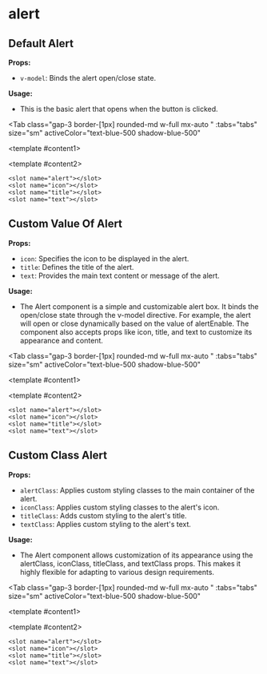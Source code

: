 # alert
<script setup lang="ts">
import { ref } from 'vue'
const tabs = [
  { label: 'UI', value: 1, content: '' },
  { label: 'Slots', value: 2, content: ''},
  { label: 'Props', value: 3, content: ''},
];
const alertEnable = ref(true);

</script>


## Default Alert

**Props:**
- `v-model`: Binds the alert open/close state.

**Usage:**
- This is the basic alert that opens when the button is clicked.

<Tab 
   class="gap-3 border-[1px] rounded-md w-full mx-auto "
    :tabs="tabs" 
    size="sm"
    activeColor="text-blue-500 shadow-blue-500"
  >
<template #content1>
<Alert v-model="alertEnable"/>

</template>

<template #content2>

```vue
<slot name="alert"></slot>
<slot name="icon"></slot>
<slot name="title"></slot>
<slot name="text"></slot>
```

</template>
<template #content3>

```vue
<Alert v-model="alertEnable"/>
```

</template>
</Tab>

## Custom Value Of Alert

**Props:**
- `icon`: Specifies the icon to be displayed in the alert. 
- `title`: Defines the title of the alert.
- `text`: Provides the main text content or message of the alert.

**Usage:**
- The Alert component is a simple and customizable alert box. It binds the open/close state through the v-model directive. For example, the alert will open or close dynamically based on the value of alertEnable. The component also accepts props like icon, title, and text to customize its appearance and content.

<Tab 
   class="gap-3 border-[1px] rounded-md w-full mx-auto "
    :tabs="tabs" 
    size="sm"
    activeColor="text-blue-500 shadow-blue-500"
  >
<template #content1>
<Alert v-model="alertEnable" icon="mdiShieldAlertOutline" title="Warning" text="Invalid email address!"/>

</template>

<template #content2>

```vue
<slot name="alert"></slot>
<slot name="icon"></slot>
<slot name="title"></slot>
<slot name="text"></slot>
```

</template>
<template #content3>

```vue
<Alert v-model="alertEnable" icon="mdiShieldAlertOutline" 
title="Warning" text="Invalid email address!"/>
```

</template>
</Tab>

## Custom Class Alert

**Props:**
- `alertClass`: Applies custom styling classes to the main container of the alert. 
- `iconClass`: Applies custom styling classes to the alert's icon. 
- `titleClass`: Adds custom styling to the alert's title.
- `textClass`: Applies custom styling to the alert's text.

**Usage:**
- The Alert component allows customization of its appearance using the alertClass, iconClass, titleClass, and textClass props. This makes it highly flexible for adapting to various design requirements.

<Tab 
   class="gap-3 border-[1px] rounded-md w-full mx-auto "
    :tabs="tabs" 
    size="sm"
    activeColor="text-blue-500 shadow-blue-500"
  >
<template #content1>
<div class="mb-4">
<Alert v-model="alertEnable" alertClass="bg-amber-500" iconClass="text-white" titleClass="text-white" textClass="text-white" />
</div>
<div class="mb-4">
<Alert v-model="alertEnable" alertClass="bg-green-500" iconClass="text-white" titleClass="text-white" textClass="text-white" 
       icon="mdiCheck" title="Done" text="Your purchase has been confirmed!"/>
</div>
<div class="mb-4">
<Alert v-model="alertEnable" alertClass="bg-red-600" iconClass="text-white" titleClass="text-white" textClass="text-white" 
       icon="mdiCloseCircleOutline" title="Error" text="Task failed successfully."/>
</div>
<Alert v-model="alertEnable" alertClass="bg-sky-400" iconClass="text-white" titleClass="text-white" textClass="text-white" 
       icon="mdiInformationVariantCircleOutline" title="Info" text="New software update available."/>
</template>

<template #content2>

```vue
<slot name="alert"></slot>
<slot name="icon"></slot>
<slot name="title"></slot>
<slot name="text"></slot>
```

</template>
<template #content3>

```vue
<Alert v-model="alertEnable" alertClass="bg-amber-500" 
iconClass="text-white" titleClass="text-white" 
textClass="text-white" />

<Alert v-model="alertEnable" alertClass="bg-green-500" 
iconClass="text-white" 
titleClass="text-white" textClass="text-white" 
icon="mdiCheck" title="Done" 
text="Your purchase has been confirmed!"/>

<Alert v-model="alertEnable" alertClass="bg-red-600" 
iconClass="text-white" 
titleClass="text-white" textClass="text-white" 
icon="mdiCloseCircleOutline" title="Error" 
text="Task failed successfully."/>

<Alert v-model="alertEnable" alertClass="bg-sky-400" 
iconClass="text-white" 
titleClass="text-white" textClass="text-white" 
icon="mdiInformationVariantCircleOutline" title="Info" 
text="New software update available."/>
```

</template>
</Tab>